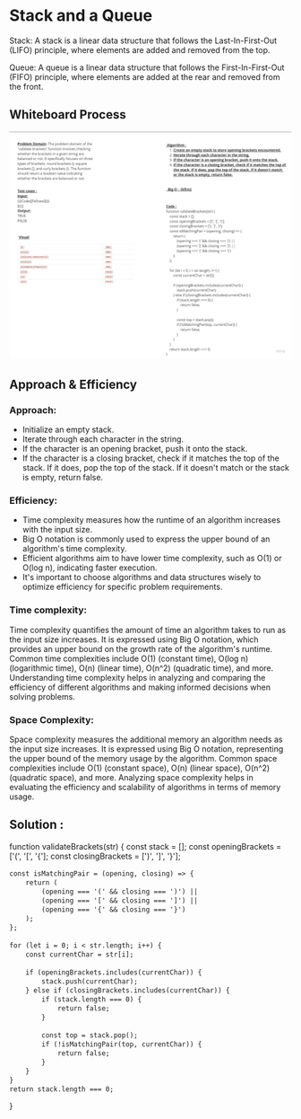  # Stack and a Queue 
Stack: A stack is a linear data structure that follows the Last-In-First-Out (LIFO) principle, where elements are added and removed from the top.

Queue: A queue is a linear data structure that follows the First-In-First-Out (FIFO) principle, where elements are added at the rear and removed from the front.

## Whiteboard Process
![whiteBoard](./whiteboard(1).jpg)

## Approach & Efficiency

### Approach:

- Initialize an empty stack.
- Iterate through each character in the string.
- If the character is an opening bracket, push it onto the stack.
- If the character is a closing bracket, check if it matches the top of the stack. If it does, pop the top of the stack. If it doesn't match or the stack is empty, return false.


### Efficiency:
- Time complexity measures how the runtime of an algorithm increases with the input size.
- Big O notation is commonly used to express the upper bound of an algorithm's time complexity.
- Efficient algorithms aim to have lower time complexity, such as O(1) or O(log n), indicating faster execution.
- It's important to choose algorithms and data structures wisely to optimize efficiency for specific problem requirements.

### Time complexity:
Time complexity quantifies the amount of time an algorithm takes to run as the input size increases.
It is expressed using Big O notation, which provides an upper bound on the growth rate of the algorithm's runtime.
Common time complexities include O(1) (constant time), O(log n) (logarithmic time), O(n) (linear time), O(n^2) (quadratic time), and more.
Understanding time complexity helps in analyzing and comparing the efficiency of different algorithms and making informed decisions when solving problems.

### Space Complexity:
Space complexity measures the additional memory an algorithm needs as the input size increases.
It is expressed using Big O notation, representing the upper bound of the memory usage by the algorithm.
Common space complexities include O(1) (constant space), O(n) (linear space), O(n^2) (quadratic space), and more.
Analyzing space complexity helps in evaluating the efficiency and scalability of algorithms in terms of memory usage.

## Solution : 

function validateBrackets(str) {
    const stack = [];
    const openingBrackets = ['(', '[', '{'];
    const closingBrackets = [')', ']', '}'];

    const isMatchingPair = (opening, closing) => {
        return (
            (opening === '(' && closing === ')') ||
            (opening === '[' && closing === ']') ||
            (opening === '{' && closing === '}')
        );
    };

    for (let i = 0; i < str.length; i++) {
        const currentChar = str[i];

        if (openingBrackets.includes(currentChar)) {
            stack.push(currentChar);
        } else if (closingBrackets.includes(currentChar)) {
            if (stack.length === 0) {
                return false;
            }

            const top = stack.pop();
            if (!isMatchingPair(top, currentChar)) {
                return false;
            }
        }
    }
    return stack.length === 0;
}
